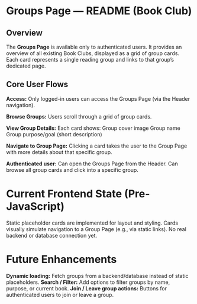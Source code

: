 # Groups Page — README (Book Club)

## Overview

The **Groups Page** is available only to authenticated users.
It provides an overview of all existing Book Clubs, displayed as a grid of group cards.
Each card represents a single reading group and links to that group’s dedicated page.

## Core User Flows

**Access:** Only logged-in users can access the Groups Page (via the Header navigation).

**Browse Groups:** Users scroll through a grid of group cards.

**View Group Details:** Each card shows:
Group cover image
Group name
Group purpose/goal (short description)

**Navigate to Group Page:** Clicking a card takes the user to the Group Page with more details about that specific group.

**Authenticated user:**
Can open the Groups Page from the Header.
Can browse all group cards and click into a specific group.

# Current Frontend State (Pre-JavaScript)
Static placeholder cards are implemented for layout and styling.
Cards visually simulate navigation to a Group Page (e.g., via static links).
No real backend or database connection yet.

# Future Enhancements
**Dynamic loading:** Fetch groups from a backend/database instead of static placeholders.
**Search / Filter:** Add options to filter groups by name, purpose, or current book.
**Join / Leave group actions:** Buttons for authenticated users to join or leave a group.
